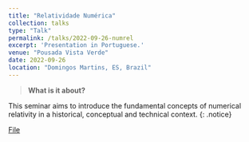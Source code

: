 ```yaml
---
title: "Relatividade Numérica"
collection: talks
type: "Talk"
permalink: /talks/2022-09-26-numrel
excerpt: 'Presentation in Portuguese.'
venue: "Pousada Vista Verde"
date: 2022-09-26
location: "Domingos Martins, ES, Brazil"
---
```


> **What is it about?**

This seminar aims to introduce the fundamental concepts of numerical relativity in a historical, conceptual and technical context.
{: .notice}

[File](https://www.cosmo-ufes.org/uploads/1/3/7/0/13701821/invernoastro_numericalrelativity.pdf)
